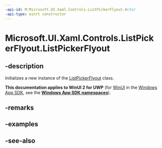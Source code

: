 ```yaml
---
-api-id: M:Microsoft.UI.Xaml.Controls.ListPickerFlyout.#ctor
-api-type: winrt constructor
---
```


<!-- Method syntax
public ListPickerFlyout()
-->

# Microsoft.UI.Xaml.Controls.ListPickerFlyout.ListPickerFlyout

## -description
Initializes a new instance of the [ListPickerFlyout](listpickerflyout.md) class.

**This documentation applies to WinUI 2 for UWP** (for [WinUI](/windows/apps/winui/winui3/) in the [Windows App SDK](/windows/apps/windows-app-sdk/), see the **[Windows App SDK namespaces](/windows/windows-app-sdk/api/winrt/)**).

## -remarks

## -examples

## -see-also

